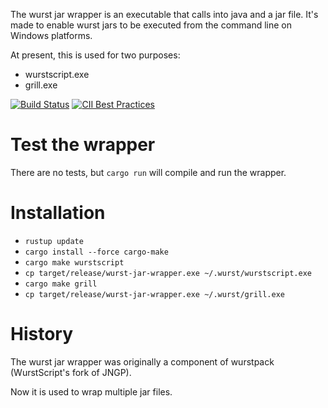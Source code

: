 The wurst jar wrapper is an executable that calls into java and a jar file.
It's made to enable wurst jars to be executed from the command line on Windows platforms.

At present, this is used for two purposes:

- wurstscript.exe
- grill.exe

[![Build Status](https://travis-ci.org/wurstscript/wurst-jar-wrapper.svg?branch=master)](https://travis-ci.org/wurstscript/wurst-jar-wrapper)
[![CII Best Practices](https://bestpractices.coreinfrastructure.org/projects/1985/badge)](https://bestpractices.coreinfrastructure.org/projects/1985)


# Test the wrapper

There are no tests, but `cargo run` will compile and run the wrapper.


# Installation

* `rustup update`
* `cargo install --force cargo-make`
* `cargo make wurstscript`
* `cp target/release/wurst-jar-wrapper.exe ~/.wurst/wurstscript.exe`
* `cargo make grill`
* `cp target/release/wurst-jar-wrapper.exe ~/.wurst/grill.exe`


# History

The wurst jar wrapper was originally a component of wurstpack (WurstScript's fork of JNGP).

Now it is used to wrap multiple jar files.
